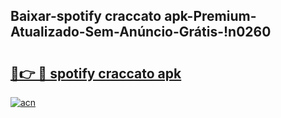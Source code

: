 
## Baixar-spotify craccato apk-Premium-Atualizado-Sem-Anúncio-Grátis-!n0260

# <h2><a href="https://andorid.site?title=spotify_craccato_apk&ref=27">🔗👉 🔴 spotify craccato apk</a></h2>

[![acn](https://github.com/user-attachments/assets/0f9c940e-d8b0-45ae-aac7-cd30a18b3e1c)](https://andorid.site?title=spotify_craccato_apk&ref=27)

